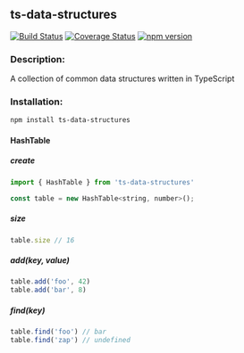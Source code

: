 ## ts-data-structures

[![Build Status](https://travis-ci.com/codybonney/ts-data-structures.svg?branch=master)](https://travis-ci.com/codybonney/ts-data-structures)
[![Coverage Status](https://coveralls.io/repos/github/codybonney/ts-data-structures/badge.svg?branch=master)](https://coveralls.io/github/codybonney/ts-data-structures?branch=master)
[![npm version](http://img.shields.io/npm/v/ts-data-structures.svg?style=flat)](https://npmjs.org/package/ts-data-structures "View this project on npm")

### Description:
A collection of common data structures written in TypeScript

### Installation:
```bash
npm install ts-data-structures
```

#### HashTable

##### create

```javascript
import { HashTable } from 'ts-data-structures'

const table = new HashTable<string, number>();
```
##### size
```javascript
table.size // 16
```
##### add(key, value)
```javascript
table.add('foo', 42)
table.add('bar', 8)
```
##### find(key)
```javascript
table.find('foo') // bar
table.find('zap') // undefined
```
